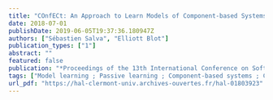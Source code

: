 ```yaml
---
title: "COnfECt: An Approach to Learn Models of Component-based Systems"
date: 2018-07-01
publishDate: 2019-06-05T19:37:36.180947Z
authors: ["Sébastien Salva", "Elliott Blot"]
publication_types: ["1"]
abstract: ""
featured: false
publication: "*Proceedings of the 13th International Conference on Software Technologies, ICSOFT*"
tags: ["Model learning ; Passive learning ; Component-based systems ; Callable-EFSM"]
url_pdf: "https://hal-clermont-univ.archives-ouvertes.fr/hal-01803923"
---
```


